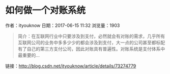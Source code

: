 # 如何做一个对账系统
作者：ityouknow
日期：2017-06-15 11:32
浏览量：1903
> 简介：在互联网行业中只要涉及到支付，必然就会有对账的需求，几乎所有互联网公司的业务中多多少少的都会涉及到支付，大一点的公司甚至都标配有了自己的第三方支付公司，因此对账具有普遍性。对账系统是支付体系中最重要的...

 链接：http://blog.csdn.net/ityouknow/article/details/73274779
